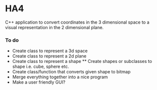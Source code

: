 # HA4
C++ application to convert coordinates in the 3 dimensional space to a visual representation in the 2 dimensional plane.
### To do
* Create class to represent a 3d space
* Create class to represent a 2d plane
* Create class to represent a shape
** Create shapes or subclasses to shape i.e. cube, sphere etc.
* Create class/function that converts given shape to bitmap
* Merge everything together into a nice program 
* Make a user friendly GUI? 
